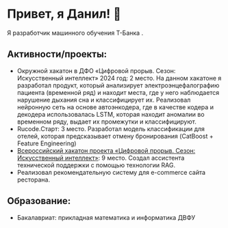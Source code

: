 # Привет, я Данил! 👋

Я разработчик машинного обучения Т-Банка .



## Активности/проекты:
- Окружной хакатон в ДФО «Цифровой прорыв. Сезон:
Искусственный интеллект» 2024 год: 2 место. На данном хакатоне я разработал
продукт, который анализирует электроэнцефалографию пациента
(временной ряд) и находит места, где у него наблюдается нарушение
дыхания сна и классифицирует их.
Реализовал нейронную сеть на основе автоэнкодера, где в качестве кодера и
декодера использовалась LSTM, которая находит аномалии во временном
ряду, выдает их промежутки и классифицируют.
- Rucode.Старт: 3 место. Разработал модель классификации для отелей,
которая предсказывает отмену бронирования (CatBoost + Feature
Engineering)
- [Всероссийский хакатон проекта «Цифровой прорыв. Сезон: Искусственный интеллект»](https://github.com/clown-devs/AI-QA-Helper): 9 место. Создал ассистента технической поддержки с помощью технологии RAG. 
- Реализовал рекомендательную систему для e-commerce сайта ресторана.

## Образование:
- Бакалавриат: прикладная математика и информатика ДВФУ

